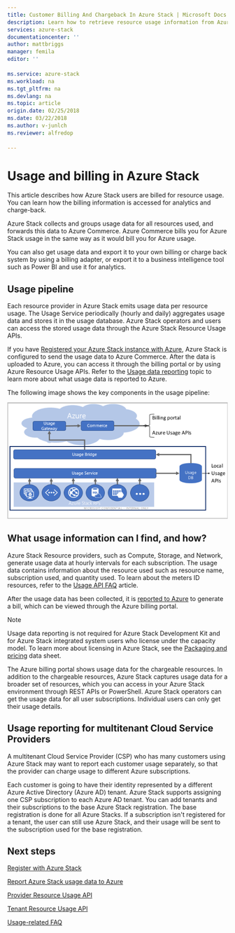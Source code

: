 ```yaml
---
title: Customer Billing And Chargeback In Azure Stack | Microsoft Docs
description: Learn how to retrieve resource usage information from Azure Stack.
services: azure-stack
documentationcenter: ''
author: mattbriggs
manager: femila
editor: ''

ms.service: azure-stack
ms.workload: na
ms.tgt_pltfrm: na
ms.devlang: na
ms.topic: article
origin.date: 02/25/2018
ms.date: 03/22/2018
ms.author: v-junlch
ms.reviewer: alfredop

---
```

# Usage and billing in Azure Stack

This article describes how Azure Stack users are billed for resource usage. You can learn how the billing information is accessed for analytics and charge-back.

Azure Stack collects and groups usage data for all resources used, and forwards this data to Azure Commerce. Azure Commerce bills you for Azure Stack usage in the same way as it would bill you for Azure usage.

You can also get usage data and export it to your own billing or charge back system by using a billing adapter, or export it to a business intelligence tool such as Power BI and use it for analytics.


## Usage pipeline

Each resource provider in Azure Stack emits usage data per resource usage. The Usage Service periodically (hourly and daily) aggregates usage data and stores it in the usage database. Azure Stack operators and users can access the stored usage data through the Azure Stack Resource Usage APIs. 

If you have [Registered your Azure Stack instance with Azure](azure-stack-register.md), Azure Stack is configured to send the usage data to Azure Commerce. After the data is uploaded to Azure, you can access it through the billing portal or by using Azure Resource Usage APIs. Refer to the [Usage data reporting](azure-stack-usage-reporting.md)  topic to learn more about what usage data is reported to Azure.  

The following image shows the key components in the usage pipeline: 

![Usage pipeline](media\azure-stack-billing-and-chargeback\usagepipeline.png)

## What usage information can I find, and how?

Azure Stack Resource providers, such as Compute, Storage, and Network, generate usage data at hourly intervals for each subscription. The usage data contains information about the resource used such as resource name, subscription used, and quantity used. To learn about the meters ID resources, refer to the [Usage API FAQ](azure-stack-usage-related-faq.md) article.

After the usage data has been collected, it is [reported to Azure](azure-stack-usage-reporting.md) to generate a bill, which can be viewed through the Azure billing portal. 


> [!NOTE]
> Usage data reporting is not required for Azure Stack Development Kit and for Azure Stack integrated system users who license under the capacity model. To learn more about licensing in Azure Stack, see the [Packaging and pricing](https://azure.microsoft.com/mediahandler/files/resourcefiles/5bc3f30c-cd57-4513-989e-056325eb95e1/Azure-Stack-packaging-and-pricing-datasheet.pdf) data sheet.

The Azure billing portal shows usage data for the chargeable resources. In addition to the chargeable resources, Azure Stack captures usage data for a broader set of resources, which you can access in your Azure Stack environment through REST APIs or PowerShell. Azure Stack operators can get the usage data for all user subscriptions. Individual users can only get their usage details. 

## Usage reporting for multitenant Cloud Service Providers

A multitenant Cloud Service Provider (CSP) who has many customers using Azure Stack may want to report each customer usage separately, so that the provider can charge usage to different Azure subscriptions. 

Each customer is going to have their identity represented by a different Azure Active Directory (Azure AD) tenant. Azure Stack supports assigning one CSP subscription to each Azure AD tenant. You can add tenants and their subscriptions to the base Azure Stack registration. The base registration is done for all Azure Stacks. If a subscription isn't registered for a tenant, the user can still use Azure Stack, and their usage will be sent to the subscription used for the base registration. 


## Next steps

[Register with Azure Stack](azure-stack-registration.md)

[Report Azure Stack usage data to Azure](azure-stack-usage-reporting.md)

[Provider Resource Usage API](azure-stack-provider-resource-api.md)

[Tenant Resource Usage API](azure-stack-tenant-resource-usage-api.md)

[Usage-related FAQ](azure-stack-usage-related-faq.md)

<!-- Update_Description: wording update -->